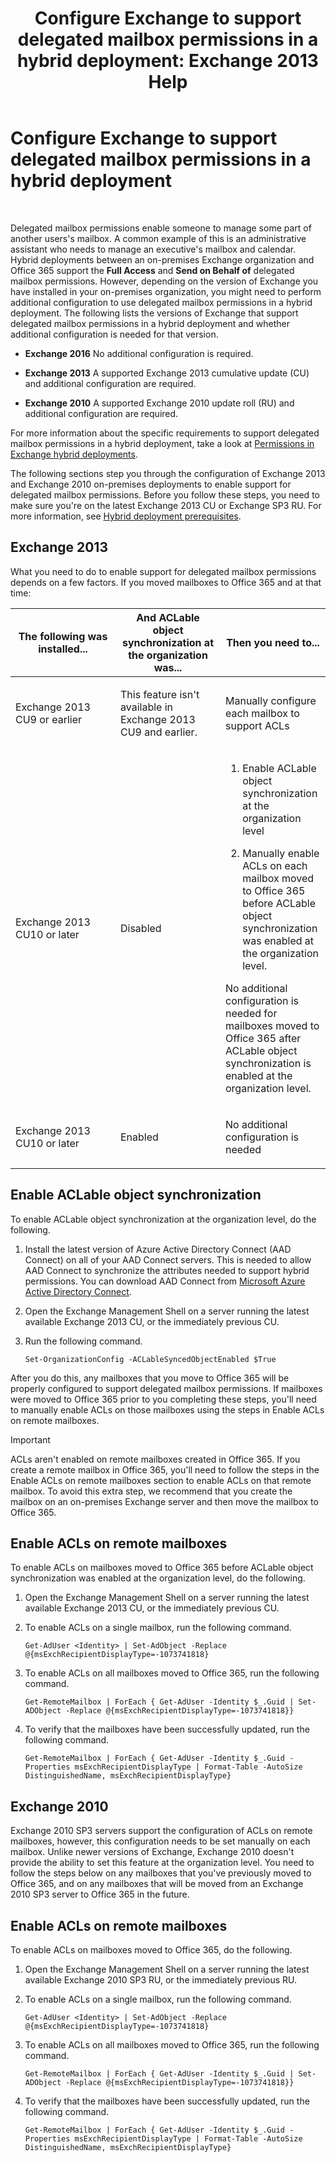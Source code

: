 ﻿---
title: 'Configure Exchange to support delegated mailbox permissions in a hybrid deployment: Exchange 2013 Help'
TOCTitle: Configure Exchange to support delegated mailbox permissions in a hybrid deployment
ms:assetid: a2a10cb3-4557-4ff5-8191-c653522f4512
ms:mtpsurl: https://technet.microsoft.com/en-us/library/Mt784505(v=EXCHG.150)
ms:contentKeyID: 74447324
ms.date: 01/30/2018
mtps_version: v=EXCHG.150
---

# Configure Exchange to support delegated mailbox permissions in a hybrid deployment

 


Delegated mailbox permissions enable someone to manage some part of another users's mailbox. A common example of this is an administrative assistant who needs to manage an executive's mailbox and calendar. Hybrid deployments between an on-premises Exchange organization and Office 365 support the **Full Access** and **Send on Behalf of** delegated mailbox permissions. However, depending on the version of Exchange you have installed in your on-premises organization, you might need to perform additional configuration to use delegated mailbox permissions in a hybrid deployment. The following lists the versions of Exchange that support delegated mailbox permissions in a hybrid deployment and whether additional configuration is needed for that version.

  - **Exchange 2016** No additional configuration is required.

  - **Exchange 2013** A supported Exchange 2013 cumulative update (CU) and additional configuration are required.

  - **Exchange 2010** A supported Exchange 2010 update roll (RU) and additional configuration are required.

For more information about the specific requirements to support delegated mailbox permissions in a hybrid deployment, take a look at [Permissions in Exchange hybrid deployments](permissions-in-exchange-hybrid-deployments-exchange-2013-help.md).

The following sections step you through the configuration of Exchange 2013 and Exchange 2010 on-premises deployments to enable support for delegated mailbox permissions. Before you follow these steps, you need to make sure you're on the latest Exchange 2013 CU or Exchange SP3 RU. For more information, see [Hybrid deployment prerequisites](hybrid-deployment-prerequisites-exchange-2013-help.md).

## Exchange 2013

What you need to do to enable support for delegated mailbox permissions depends on a few factors. If you moved mailboxes to Office 365 and at that time:


<table>
<colgroup>
<col style="width: 33%" />
<col style="width: 33%" />
<col style="width: 33%" />
</colgroup>
<thead>
<tr class="header">
<th>The following was installed...</th>
<th>And ACLable object synchronization at the organization was...</th>
<th>Then you need to...</th>
</tr>
</thead>
<tbody>
<tr class="odd">
<td><p>Exchange 2013 CU9 or earlier</p></td>
<td><p>This feature isn't available in Exchange 2013 CU9 and earlier.</p></td>
<td><p>Manually configure each mailbox to support ACLs</p></td>
</tr>
<tr class="even">
<td><p>Exchange 2013 CU10 or later</p></td>
<td><p>Disabled</p></td>
<td><ol>
<li><p>Enable ACLable object synchronization at the organization level</p></li>
<li><p>Manually enable ACLs on each mailbox moved to Office 365 before ACLable object synchronization was enabled at the organization level.</p></li>
</ol>
<p>No additional configuration is needed for mailboxes moved to Office 365 after ACLable object synchronization is enabled at the organization level.</p></td>
</tr>
<tr class="odd">
<td><p>Exchange 2013 CU10 or later</p></td>
<td><p>Enabled</p></td>
<td><p>No additional configuration is needed</p></td>
</tr>
</tbody>
</table>


## Enable ACLable object synchronization

To enable ACLable object synchronization at the organization level, do the following.

1.  Install the latest version of Azure Active Directory Connect (AAD Connect) on all of your AAD Connect servers. This is needed to allow AAD Connect to synchronize the attributes needed to support hybrid permissions. You can download AAD Connect from [Microsoft Azure Active Directory Connect](http://go.microsoft.com/fwlink/p/?linkid=510956).

2.  Open the Exchange Management Shell on a server running the latest available Exchange 2013 CU, or the immediately previous CU.

3.  Run the following command.
    
        Set-OrganizationConfig -ACLableSyncedObjectEnabled $True

After you do this, any mailboxes that you move to Office 365 will be properly configured to support delegated mailbox permissions. If mailboxes were moved to Office 365 prior to you completing these steps, you'll need to manually enable ACLs on those mailboxes using the steps in Enable ACLs on remote mailboxes.


> [!IMPORTANT]
> ACLs aren't enabled on remote mailboxes created in Office 365. If you create a remote mailbox in Office 365, you'll need to follow the steps in the Enable ACLs on remote mailboxes section to enable ACLs on that remote mailbox. To avoid this extra step, we recommend that you create the mailbox on an on-premises Exchange server and then move the mailbox to Office 365.



## Enable ACLs on remote mailboxes

To enable ACLs on mailboxes moved to Office 365 before ACLable object synchronization was enabled at the organization level, do the following.

1.  Open the Exchange Management Shell on a server running the latest available Exchange 2013 CU, or the immediately previous CU.

2.  To enable ACLs on a single mailbox, run the following command.
    
        Get-AdUser <Identity> | Set-AdObject -Replace @{msExchRecipientDisplayType=-1073741818}

3.  To enable ACLs on all mailboxes moved to Office 365, run the following command.
    
        Get-RemoteMailbox | ForEach { Get-AdUser -Identity $_.Guid | Set-ADObject -Replace @{msExchRecipientDisplayType=-1073741818}}

4.  To verify that the mailboxes have been successfully updated, run the following command.
    
        Get-RemoteMailbox | ForEach { Get-AdUser -Identity $_.Guid -Properties msExchRecipientDisplayType | Format-Table -AutoSize DistinguishedName, msExchRecipientDisplayType}

## Exchange 2010

Exchange 2010 SP3 servers support the configuration of ACLs on remote mailboxes, however, this configuration needs to be set manually on each mailbox. Unlike newer versions of Exchange, Exchange 2010 doesn't provide the ability to set this feature at the organization level. You need to follow the steps below on any mailboxes that you've previously moved to Office 365, and on any mailboxes that will be moved from an Exchange 2010 SP3 server to Office 365 in the future.

## Enable ACLs on remote mailboxes

To enable ACLs on mailboxes moved to Office 365, do the following.

1.  Open the Exchange Management Shell on a server running the latest available Exchange 2010 SP3 RU, or the immediately previous RU.

2.  To enable ACLs on a single mailbox, run the following command.
    
        Get-AdUser <Identity> | Set-AdObject -Replace @{msExchRecipientDisplayType=-1073741818}

3.  To enable ACLs on all mailboxes moved to Office 365, run the following command.
    
        Get-RemoteMailbox | ForEach { Get-AdUser -Identity $_.Guid | Set-ADObject -Replace @{msExchRecipientDisplayType=-1073741818}}

4.  To verify that the mailboxes have been successfully updated, run the following command.
    
        Get-RemoteMailbox | ForEach { Get-AdUser -Identity $_.Guid -Properties msExchRecipientDisplayType | Format-Table -AutoSize DistinguishedName, msExchRecipientDisplayType}

